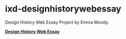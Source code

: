 # ixd-designhistorywebessay
Design History Web Essay Project by Emma Moody.

<a href="https://emmamoodyixd.github.io/ixd-designhistorywebessay/ixd-designhistorywebessay.html" target="_blank" title="Design History Web Essay"><b>Design History Web Essay</b></a><br>
